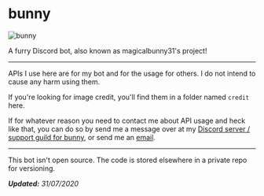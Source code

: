 # bunny

![bunny](https://github.com/magicalbunny31/discord-bunny-bot-public/blob/master/images/bunny.png)

A furry Discord bot, also known as magicalbunny31's project!

---

APIs I use here are for my bot and for the usage for others.
I do not intend to cause any harm using them.

If you're looking for image credit, you'll find them in a folder named `credit` here.

If for whatever reason you need to contact me about API usage and heck like that, you can do so by send me a message over at my [Discord server / support guild for bunny](https://discord.gg/5cE7AjX), or send me an [email](mailto:dzeiun@googlemail.com).

---

This bot isn't open source. The code is stored elsewhere in a private repo for versioning.

***Updated:** 31/07/2020*
